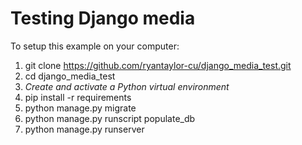 # Testing Django media

To setup this example on your computer:

 1. git clone https://github.com/ryantaylor-cu/django_media_test.git
 1. cd django_media_test
 1. *Create and activate a Python virtual environment*
 1. pip install -r requirements
 1. python manage.py migrate
 1. python manage.py runscript populate_db
 1. python manage.py runserver
